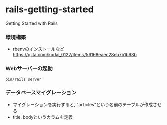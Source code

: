 # rails-getting-started
Getting Started with Rails

### 環境構築
- rbenvのインストールなど　https://qiita.com/kodai_0122/items/56168eaec28eb7b1b93b

### Webサーバーの起動
```
bin/rails server
```

### データベースマイグレーション
- マイグレーションを実行すると, "articles"という名前のテーブルが作成させる
- title, bodyというカラムを定義
